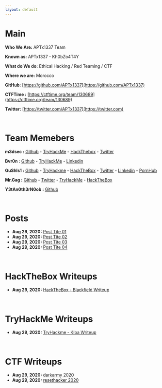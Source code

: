 ```yaml
---
layout: default
---
```


# Main

**Who We Are:** APTx1337 Team

**Known as:** APTx1337 - Kh0bZo4T4Y

**What do We do:** Ethical Hacking / Red Teaming / CTF

**Where we are:** Morocco

**GitHub:** [https://github.com/APTx1337](https://github.com/APTx1337)

**CTFTime :** [https://ctftime.org/team/130689](https://ctftime.org/team/130689)

**Twitter:** [https://twitter.com/APTx1337](https://twitter.com)

<br clear="left"/>


# Team Memebers

**m3dsec :** [Github](https://github.com/m3dsec) - [TryHackMe](tryhackme.com/p/m3dsec) - [HackThebox](https://www.hackthebox.eu/home/users/profile/81840) - [Twitter](https://twitter.com/m3dsec)

**Bvr0n :** [Github](https://github.com/bvr0n) - [TryHackMe](https://tryhackme.com/p/bvr0n) - [Linkedin](https://www.linkedin.com/in/taha-el-ghadraoui-5921771a5)

**GuShls1 :** [Github](https://github.com/gushls1) - [TryHackme](https://tryhackme.com/p/gushls1) - [HackTheBox](https://www.hackthebox.eu/home/users/profile/248078) - [Twitter](https://twitter.com/gushls0x1) - [Linkedin](https://www.linkedin.com/in/anisse-hounaoui-117593198) - [PornHub](https://pornhub.com/users/gushls1)

**Mr.Gag :** [Github](https://github.com/Mr-Gag) - [Twitter](https://twitter.com/x020c) - [TryHackMe](https://tryhackme.com/p/MrGag) - [HackTheBox](https://www.hackthebox.eu/home/users/profile/354210)

**Y3tAn0th3rN0ob :** [Github](https://github.com/Y3tAn0th3rN0ob)

<br clear="left">

# Posts

- **Aug 29, 2020:** [Post Tite 01](./posts/post01.md)
- **Aug 29, 2020:** [Post Tite 02](./posts/post01.md)
- **Aug 29, 2020:** [Post Tite 03](./posts/post01.md)
- **Aug 29, 2020:** [Post Tite 04](./posts/post01.md)

<br clear="left">

# HackTheBox Writeups

- **Aug 29, 2020:** [HackTheBox - Blackfield Writeup](./posts/htb/blackfield.md)

<br clear="left">

# TryHackMe Writeups

- **Aug 29, 2020:** [TryHackme - Kiba Writeup](./posts/thm/kiba.md)

<br clear="left">

# CTF Writeups

- **Aug 29, 2020:** [darkarmy 2020](./posts/ctf/darkarmy.md)
- **Aug 29, 2020:** [resethacker 2020](./posts/ctf/resethacker.md)

